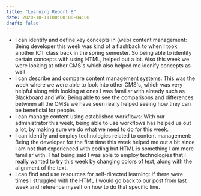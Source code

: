 ```yaml
---
title: "Learning Report 8"
date: 2020-10-11T00:00:00-04:00
draft: false
---
```


* I can identify and define key concepts in (web) content management: 
Being developer this week was kind of a flashback to when I took another ICT class back in the spring semester. So being able to identify certain concepts with using HTML, helped out a lot. Also this week we were looking at other CMS's which also helped me idenify concepts as well
* I can describe and compare content management systems:
This was the week where we were able to look into other CMS's, which was very helpful along with looking at ones I was familiar with already such as Blackboard and Wix. Being able to see the comparisons and differences between all the CMSs we have seen really helped seeing how they can be beneficial for people. 
* I can manage content using established workflows:
With our administrator this week, being able to use workflows has helped us out a lot, by making sure we do what we need to do for this week.
* I can identify and employ technologies related to content management:
Being the developer for the first time this week helped me out a bit since I am not that experienced with coding but HTML is something I am more familiar with. That being said I was able to employ technologies that I really wanted to try this week by changing colors of text, along with the alignment of the text.
* I can find and use resources for self-directed learning:
If there were times I struggled with the HTML I would go back to our post from last week and reference myself on how to do that specific line.
